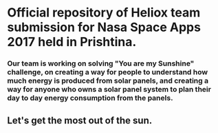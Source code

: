 # Official repository of Heliox team submission for Nasa Space Apps 2017 held in Prishtina.

### Our team is working on solving "You are my Sunshine" challenge, on creating a way for people to understand how much energy is produced from solar panels, and creating a way for anyone who owns a solar panel system to plan their day to day energy consumption from the panels.

## Let's get the most out of the sun.
